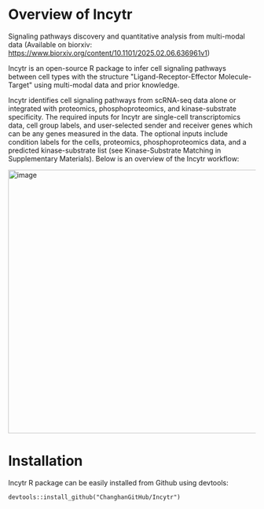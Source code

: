 # Overview of Incytr
Signaling pathways discovery and quantitative analysis from multi-modal data
(Available on biorxiv: https://www.biorxiv.org/content/10.1101/2025.02.06.636961v1)

Incytr is an open-source R package to infer cell signaling pathways between cell types with the structure "Ligand-Receptor-Effector Molecule-Target" using multi-modal data and prior knowledge. 

Incytr identifies cell signaling pathways from scRNA-seq data alone or integrated with proteomics, phosphoproteomics, and kinase-substrate specificity. The required inputs for Incytr are single-cell transcriptomics data, cell group labels, and user-selected sender and receiver genes which can be any genes measured in the data. The optional inputs include condition labels for the cells, proteomics, phosphoproteomics data, and a predicted kinase-substrate list (see Kinase-Substrate Matching in Supplementary Materials). Below is an overview of the Incytr workflow:

<img width="536" alt="image" src="https://github.com/user-attachments/assets/2c20a90c-7c73-4ef4-b4ea-346ce70910b9" />


# Installation

Incytr R package can be easily installed from Github using devtools:  

```
devtools::install_github("ChanghanGitHub/Incytr")
```
